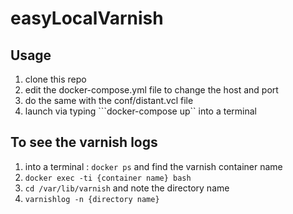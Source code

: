 # easyLocalVarnish

## Usage

1. clone this repo
2. edit the docker-compose.yml file to change the host and port
3. do the same with the conf/distant.vcl file
4. launch via typing ```docker-compose up`` into a terminal

## To see the varnish logs

1. into a terminal : ```docker ps``` and find the varnish container name
2. ```docker exec -ti {container name} bash```
3. ```cd /var/lib/varnish``` and note the directory name
4. ```varnishlog -n {directory name}```
